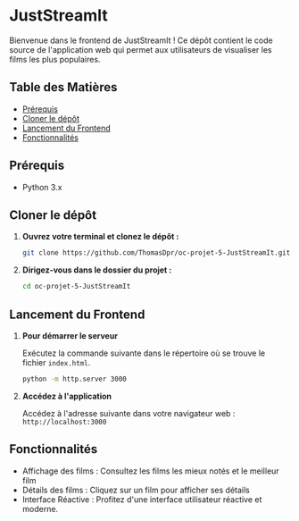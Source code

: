 # JustStreamIt

Bienvenue dans le frontend de JustStreamIt ! Ce dépôt contient le code source de l'application web qui permet aux utilisateurs de visualiser les films les plus populaires.

## Table des Matières

- [Prérequis](#prérequis)
- [Cloner le dépôt](#cloner-le-dépôt)
- [Lancement du Frontend](#lancement-du-frontend)
- [Fonctionnalités](#fonctionnalités)

## Prérequis

- Python 3.x

## Cloner le dépôt

1. **Ouvrez votre terminal et clonez le dépôt :**

   ```sh
   git clone https://github.com/ThomasDpr/oc-projet-5-JustStreamIt.git
   ```

2. **Dirigez-vous dans le dossier du projet :**

   ```sh
   cd oc-projet-5-JustStreamIt
   ```

## Lancement du Frontend

1. **Pour démarrer le serveur**

   Exécutez la commande suivante dans le répertoire où se trouve le fichier `index.html`.

   ```sh
   python -m http.server 3000
   ```

2. **Accédez à l'application**

   Accédez à l'adresse suivante dans votre navigateur web : `http://localhost:3000`

## Fonctionnalités

- Affichage des films : Consultez les films les mieux notés et le meilleur film
- Détails des films : Cliquez sur un film pour afficher ses détails
- Interface Réactive : Profitez d'une interface utilisateur réactive et moderne.
